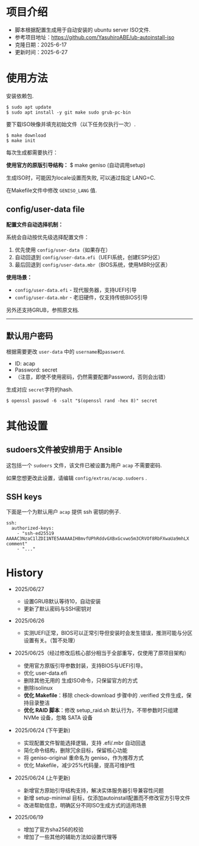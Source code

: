 项目介绍
=======
* 脚本根据配置生成用于自动安装的 ubuntu server ISO文件.
* 参考项目地址：https://github.com/YasuhiroABE/ub-autoinstall-iso
* 克隆日期：2025-6-17
* 更新时间：2025-6-27


使用方法
====================

安装依赖包.

    $ sudo apt update
    $ sudo apt install -y git make sudo grub-pc-bin

要下载ISO映像并填充初始文件（以下任务仅执行一次）.

    $ make download
    $ make init

每次生成都需要执行：

**使用官方的原版引导结构：**
    $ make geniso (自动调用setup)


生成ISO时，可能因为locale设置而失败, 可以通过指定 LANG=C.

在Makefile文件中修改 `GENISO_LANG` 值.

config/user-data file
---------------------

**配置文件自动选择机制：**

系统会自动按优先级选择配置文件：
1. 优先使用 `config/user-data`（如果存在）
2. 自动回退到 `config/user-data.efi`（UEFI系统，创建ESP分区）
3. 最后回退到 `config/user-data.mbr`（BIOS系统，使用MBR分区表）

**使用场景：**
* `config/user-data.efi` - 现代服务器，支持UEFI引导
* `config/user-data.mbr` - 老旧硬件，仅支持传统BIOS引导

另外还支持GRUB，参照原文档.

------------------------------



默认用户密码
---------------------

根据需要更改 `user-data` 中的 `username`和`password`.


* ID: acap
* Password: secret
* （注意，即使不使用密码，仍然需要配置Password，否则会出错）

生成对应 `secret`字符的hash.

    $ openssl passwd -6 -salt "$(openssl rand -hex 8)" secret

其他设置
==============

sudoers文件被安排用于 Ansible
-------------------------------------------------

这包括一个 `sudoers` 文件，该文件已被设置为用户 `acap` 不需要密码.

如果您想更改此设置，请编辑 `config/extras/acap.sudoers` .

SSH keys
--------

下面是一个为默认用户 `acap` 提供 ssh 密钥的例子.

    ssh:
      authorized-keys:
        - "ssh-ed25519 AAAAC3NzaC1lZDI1NTE5AAAAAIH8mvfUPhRddvGXBxGcvwo5m3CRVOf8RbFXwaUa9mhLX comment"
        - "..."




History
=======
* 2025/06/27
  * 设置GRUB默认等待10，自动安装
  * 更新了默认密码与SSH密钥对

* 2025/06/26
  * 实测UEFI正常，BIOS可以正常引导但安装时会发生错误，推测可能与分区设置有关。（暂不处理）

* 2025/06/25（经过修改后核心部分相当于全部重写，仅使用了原项目架构）
  * 使用官方原版引导参数封装，支持BIOS与UEFI引导。
  * 优化 user-data.efi
  * 删除其他无用的 生成ISO命令，只保留官方的方式
  * 删除isolinux
  * **优化 Makefile**：移除 check-download 步骤中的 .verified 文件生成，保持目录整洁
  * **优化 RAID 脚本**：修改 setup_raid.sh 默认行为，不带参数时只组建 NVMe 设备，忽略 SATA 设备

* 2025/06/24 (下午更新)
  * 实现配置文件智能选择逻辑，支持 .efi/.mbr 自动回退
  * 简化命令结构，删除冗余目标，保留核心功能
  * 将 geniso-original 重命名为 geniso，作为推荐方式
  * 优化 Makefile，减少25%代码量，提高可维护性

* 2025/06/24 (上午更新)
  * 新增官方原始引导结构支持，解决实体服务器引导兼容性问题
  * 新增 setup-minimal 目标，仅添加autoinstall配置而不修改官方引导文件
  * 改进帮助信息，明确区分不同ISO生成方式的适用场景

* 2025/06/19
  * 增加了官方sha256的校验
  * 增加了一些其他的辅助方法如设置代理等

